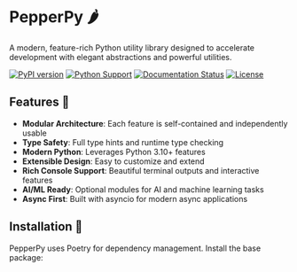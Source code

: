 # PepperPy 🌶️

A modern, feature-rich Python utility library designed to accelerate development with elegant abstractions and powerful utilities.

[![PyPI version](https://badge.fury.io/py/pepperpy.svg)](https://badge.fury.io/py/pepperpy)
[![Python Support](https://img.shields.io/pypi/pyversions/pepperpy.svg)](https://pypi.org/project/pepperpy/)
[![Documentation Status](https://readthedocs.org/projects/pepperpy/badge/?version=latest)](https://pepperpy.readthedocs.io/)
[![License](https://img.shields.io/github/license/fpimentel-py/pepperpy.svg)](https://github.com/fpimentel-py/pepperpy/blob/main/LICENSE)

## Features 🌟

- **Modular Architecture**: Each feature is self-contained and independently usable
- **Type Safety**: Full type hints and runtime type checking
- **Modern Python**: Leverages Python 3.10+ features
- **Extensible Design**: Easy to customize and extend
- **Rich Console Support**: Beautiful terminal outputs and interactive features
- **AI/ML Ready**: Optional modules for AI and machine learning tasks
- **Async First**: Built with asyncio for modern async applications

## Installation 🚀

PepperPy uses Poetry for dependency management. Install the base package:
